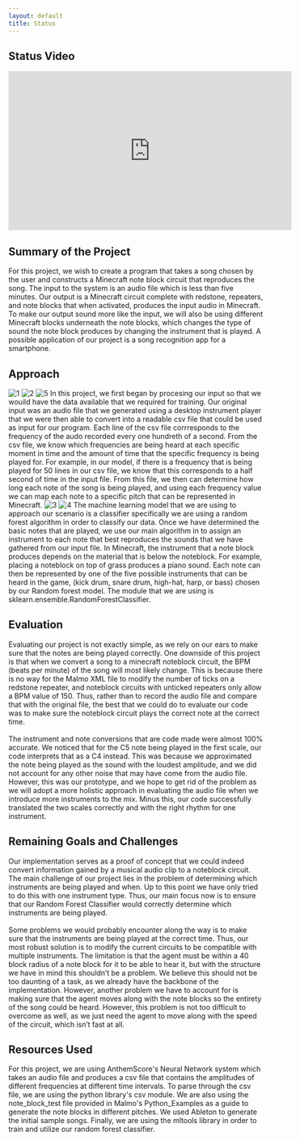 ```yaml
---
layout: default
title: Status
---
```

## Status Video
<iframe width="560" height="315" src="https://www.youtube.com/embed/rS7mlPt2kOI" frameborder="0" allow="accelerometer; autoplay; clipboard-write; encrypted-media; gyroscope; picture-in-picture" allowfullscreen></iframe>

## Summary of the Project
For this project, we wish to create a program that takes a song chosen by the user and constructs a Minecraft note block circuit that reproduces the song. The input to the system is an audio file which is less than five minutes. Our output is a Minecraft circuit complete with redstone, repeaters, and note blocks that when activated, produces the input audio in Minecraft. To make our output sound more like the input, we will also be using different Minecraft blocks underneath the note blocks, which changes the type of sound the note block produces by changing the instrument that is played. A possible application of our project is a song recognition app for a smartphone.

## Approach
![1](https://user-images.githubusercontent.com/28813330/107708419-4dad2400-6c78-11eb-8acc-c2a6fd013959.JPG)
![2](https://user-images.githubusercontent.com/28813330/107708507-76351e00-6c78-11eb-9590-dc8144d0cb64.JPG)
![5](https://user-images.githubusercontent.com/28813330/107708503-759c8780-6c78-11eb-9ead-f4636bb208b5.JPG) 
In this project, we first began by procesing our input so that we
wouild have the data available that we required for training.  Our
original input was an audio file that we generated using a desktop
instrument player that we were then able to convert  into a readable
csv file that could be used as input for our program. Each line of the
csv file corrresponds to the frequency of the audo recorded every one
hundreth of a second. From the csv file, we know which frequencies are
being heard at each specific moment in time and the amount of time
that the specific frequency is being played for. For example, in our
model, if there is a frequency that is being played for 50 lines in
our csv file, we know that this corresponds to a half second of time
in the input file. From this file, we then can determine how long each
note of the song is being played, and using each frequency value we
can map each note to a specific pitch that can be represented in
Minecraft.
![3](https://user-images.githubusercontent.com/28813330/107708509-76351e00-6c78-11eb-93e2-6c61336eef70.JPG)
![4](https://user-images.githubusercontent.com/28813330/107708501-7503f100-6c78-11eb-88f5-9208ce9af28c.JPG)
The machine learning model that we are using to approach our scenario
is a classifier specifically we are using a random forest algorithm in
order to classify our data. Once we have determined the basic notes
that are played, we use our main algorithm in to assign an instrument
to each note that best reproduces the sounds that we have gathered
from our input file. In Minecraft, the instrument that a note block
produces depends on the material that is below the noteblock. For
example, placing a noteblock on top of grass produces a piano sound.
Each note can then be represented by one of the five possible
instruments that can be heard in the game, (kick drum, snare drum,
high-hat, harp, or bass) chosen by our Random forest model. The module
that we are using is sklearn.ensemble.RandomForestClassifier.

## Evaluation
Evaluating our project is not exactly simple, as we rely on our ears to make sure that the notes are being played correctly. One downside of this project is that when we convert a song to a minecraft noteblock circuit, the BPM (beats per minute) of the song will most likely change. This is because there is no way for the Malmo XML file to modify the number of ticks on a redstone repeater, and noteblock circuits with unticked repeaters only allow a BPM value of 150. Thus, rather than to record the audio file and compare that with the original file, the best that we could do to evaluate our code was to make sure the noteblock circuit plays the correct note at the correct time.\
\
The instrument and note conversions that are code made were almost 100% accurate. We noticed that for the C5 note being played in the first scale, our code interprets that as a C4 instead. This was because we approximated the note being played as the sound with the loudest amplitude, and we did not account for any other noise that may have come from the audio file. However, this was our prototype, and we hope to get rid of the problem as we will adopt a more holistic approach in evaluating the audio file when we introduce more instruments to the mix. Minus this, our code successfully translated the two scales correctly and with the right rhythm for one instrument.

## Remaining Goals and Challenges
Our implementation serves as a proof of concept that we could indeed convert information gained by a musical audio clip to a noteblock circuit. The main challenge of our project lies in the problem of determining which instruments are being played and when. Up to this point we have only tried to do this with one instrument type. Thus, our main focus now is to ensure that our Random Forest Classifier would correctly determine which instruments are being played.\
\
Some problems we would probably encounter along the way is to make sure that the instruments are being played at the correct time. Thus, our most robust solution is to modify the current circuits to be compatible with multiple instruments. The limitation is that the agent must be within a 40 block radius of a note block for it to be able to hear it, but with the structure we have in mind this shouldn’t be a problem. We believe this should not be too daunting of a task, as we already have the backbone of the implementation. However, another problem we have to account for is making sure that the agent moves along with the note blocks so the entirety of the song could be heard. However, this problem is not too difficult to overcome as well, as we just need the agent to move along with the speed of the circuit, which isn’t fast at all.

## Resources Used
For this project, we are using AnthemScore's Neural Network system which takes an audio file and produces a csv file that contains the amplitudes of different frequencies at different time intervals. To parse through the csv file, we are using the python library's csv module. We are also using the note_block_test file provided in Malmo's Python_Examples as a guide to generate the note blocks in different pitches. We used Ableton to generate the initial sample songs. Finally, we are using the mltools library in order to train and utilize our random forest classifier.
